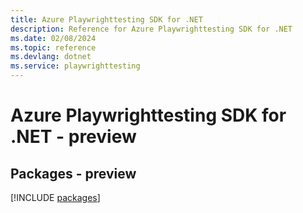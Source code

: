```yaml
---
title: Azure Playwrighttesting SDK for .NET
description: Reference for Azure Playwrighttesting SDK for .NET
ms.date: 02/08/2024
ms.topic: reference
ms.devlang: dotnet
ms.service: playwrighttesting
---
```

# Azure Playwrighttesting SDK for .NET - preview
## Packages - preview
[!INCLUDE [packages](playwrighttesting-index.md)]